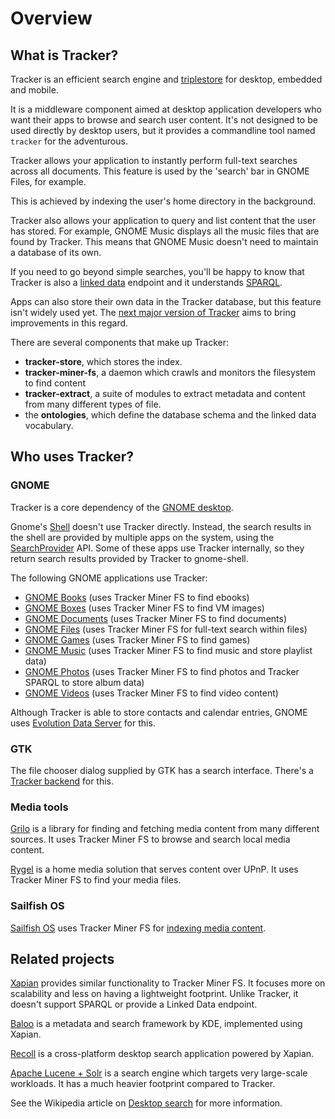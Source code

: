 # Overview

## What is Tracker?

Tracker is an efficient search engine and
[triplestore](https://en.wikipedia.org/wiki/Triplestore) for desktop, embedded
and mobile.

It is a middleware component aimed at desktop application developers who
want their apps to browse and search user content. It's not designed to be
used directly by desktop users, but it provides a commandline tool named
`tracker` for the adventurous.

Tracker allows your application to instantly perform full-text searches across
all documents. This feature is used by the 'search' bar in GNOME Files, for
example.

This is achieved by indexing the user's home directory in the background.

Tracker also allows your application to query and list content that the user
has stored. For example, GNOME Music displays all the music files that are
found by Tracker. This means that GNOME Music doesn't need to maintain a
database of its own.

If you need to go beyond simple searches, you'll be happy to know that
Tracker is also a [linked data](http://linkeddata.org/) endpoint and it
understands [SPARQL](https://www.w3.org/TR/2013/REC-sparql11-overview-20130321/).

Apps can also store their own data in the Tracker database, but this feature
isn't widely used yet. The [next major version of
Tracker](https://gitlab.gnome.org/GNOME/tracker/-/milestones/1) aims to bring
improvements in this regard.

There are several components that make up Tracker:

  * **tracker-store**, which stores the index.
  * **tracker-miner-fs**, a daemon which crawls and monitors the filesystem to find content
  * **tracker-extract**, a suite of modules to extract metadata and content
    from many different types of file.
  * the **ontologies**, which define the database schema and the linked data vocabulary.

## Who uses Tracker?

### GNOME

Tracker is a core dependency of the [GNOME desktop](https://www.gnome.org/).

Gnome's [Shell](https://wiki.gnome.org/Projects/GnomeShell) doesn't use Tracker directly.
Instead, the search results in the shell are provided by multiple apps on the system,
using the [SearchProvider](https://developer.gnome.org/SearchProvider/) API.
Some of these apps use Tracker internally, so they return search results
provided by Tracker to gnome-shell.

The following GNOME applications use Tracker:

 * [GNOME Books](https://wiki.gnome.org/Apps/Books) (uses Tracker Miner FS to find ebooks)
 * [GNOME Boxes](https://wiki.gnome.org/Apps/Boxes) (uses Tracker Miner FS to find VM images)
 * [GNOME Documents](https://wiki.gnome.org/Apps/Documents) (uses Tracker Miner FS to find documents)
 * [GNOME Files](https://wiki.gnome.org/Apps/Files) (uses Tracker Miner FS for full-text search within files)
 * [GNOME Games](https://wiki.gnome.org/Apps/Games) (uses Tracker Miner FS to find games)
 * [GNOME Music](https://wiki.gnome.org/Apps/Music) (uses Tracker Miner FS to find music and store playlist data)
 * [GNOME Photos](https://wiki.gnome.org/Apps/Photos) (uses Tracker Miner FS to find photos and Tracker SPARQL to store album data)
 * [GNOME Videos](https://wiki.gnome.org/Apps/Videos) (uses Tracker Miner FS to find video content)

Although Tracker is able to store contacts and calendar entries,
GNOME uses [Evolution Data Server](https://developer.gnome.org/platform-overview/stable/tech-eds.html)
for this.

### GTK

The file chooser dialog supplied by GTK has a search interface. There's
a [Tracker backend](https://gitlab.gnome.org/GNOME/gtk/blob/master/gtk/gtksearchenginetracker.c)
for this.

### Media tools

[Grilo](https://wiki.gnome.org/Projects/Grilo) is a library for finding and
fetching media content from many different sources. It uses Tracker Miner FS to
browse and search local media content.

[Rygel](https://wiki.gnome.org/Projects/Rygel) is a home media solution that serves
content over UPnP. It uses Tracker Miner FS to find your media files.

### Sailfish OS

[Sailfish OS](https://sailfishos.org) uses Tracker Miner FS for [indexing media
content](https://sailfishos.org/wiki/Core_Areas_and_APIs).

## Related projects

[Xapian](https://xapian.org/) provides similar functionality to Tracker Miner
FS. It focuses more on scalability and less on having a lightweight footprint.
Unlike Tracker, it doesn't support SPARQL or provide a Linked Data endpoint.

[Baloo](https://community.kde.org/Baloo) is a metadata and search framework by
KDE, implemented using Xapian.

[Recoll](https://www.lesbonscomptes.com/recoll/) is a cross-platform desktop
search application powered by Xapian.

[Apache Lucene + Solr](http://lucene.apache.org/) is a search engine which
targets very large-scale workloads. It has a much heavier footprint compared to
Tracker.

See the Wikipedia article on [Desktop
search](https://en.wikipedia.org/wiki/Desktop_search) for more information.
